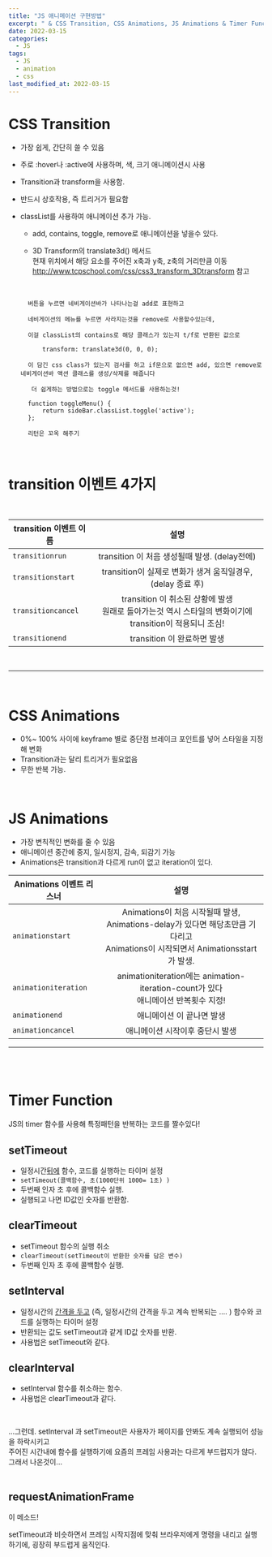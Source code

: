 ```yaml
---
title: "JS 애니메이션 구현방법"
excerpt: " & CSS Transition, CSS Animations, JS Animations & Timer Function"
date: 2022-03-15
categories:
  - JS
tags:
  - JS
  - animation
  - css
last_modified_at: 2022-03-15
---
```


# CSS Transition

- 가장 쉽게, 간단히 쓸 수 있음
- 주로 :hover나 :active에 사용하며, 색, 크기 애니메이션시 사용
- Transition과 transform을 사용함.
- 반드시 상호작용, 즉 트리거가 필요함
- classList를 사용하여 애니메이션 추가 가능.

  - add, contains, toggle, remove로 애니메이션을 넣을수 있다.
  - 3D Transform의 translate3d() 메서드  
     현재 위치에서 해당 요소를 주어진 x축과 y축, z축의 거리만큼 이동
    <a>http://www.tcpschool.com/css/css3_transform_3Dtransform</a> 참고

    <Br>

  ```
    버튼을 누르면 네비게이션바가 나타나는걸 add로 표현하고

    네비게이션의 메뉴를 누르면 사라지는것을 remove로 사용할수있는데,

    이걸 classList의 contains로 해당 클래스가 있는지 t/f로 반환된 값으로

    	transform: translate3d(0, 0, 0);

    이 담긴 css class가 있는지 검사를 하고 if문으로 없으면 add, 있으면 remove로 네비게이션바 액션 클래스를 생성/삭제를 해줍니다

     더 쉽게하는 방법으로는 toggle 메서드를 사용하는것!

    function toggleMenu() {
        return sideBar.classList.toggle('active');
    };

    리턴은 꼬옥 해주기
  ```

<Br>

# transition 이벤트 4가지

<br>

| transition 이벤트 이름 |                                                     설명                                                     |
| ---------------------- | :----------------------------------------------------------------------------------------------------------: |
| `transitionrun`        |                                transition 이 처음 생성될때 발생. (delay전에)                                 |
| `transitionstart`      |                         transition이 실제로 변화가 생겨 움직일경우, (delay 종료 후)                          |
| `transitioncancel`     | transition 이 취소된 상황에 발생 <br> 원래로 돌아가는것 역시 스타일의 변화이기에 transition이 적용되니 조심! |
| `transitionend`        |                                         transition 이 완료하면 발생                                          |

<br>

---

<br>

# CSS Animations

- 0%~ 100% 사이에 keyframe 별로 중단점 브레이크 포인트를 넣어 스타일을 지정해 변화
- Transition과는 달리 트리거가 필요없음
- 무한 반복 가능.

<Br>

# JS Animations

- 가장 변칙적인 변화를 줄 수 있음
- 애니메이션 중간에 중지, 일시정지, 감속, 되감기 가능
- Animations은 transition과 다르게 run이 없고 iteration이 있다.
  <br>

| Animations 이벤트 리스너 |                                                                설명                                                                |
| ------------------------ | :--------------------------------------------------------------------------------------------------------------------------------: |
| `animationstart`         | Animations이 처음 시작될때 발생, Animations-delay가 있다면 해당초만큼 기다리고<br> Animations이 시작되면서 Animationsstart가 발생. |
| `animationiteration`     |                       animationiteration에는 animation-iteration-count가 있다 <br> 애니메이션 반복횟수 지정!                       |
| `animationend`           |                                                     애니메이션 이 끝나면 발생                                                      |
| `animationcancel`        |                                                  애니메이션 시작이후 중단시 발생                                                   |

---

<br>
<br>

# Timer Function

JS의 timer 함수를 사용해 특정패턴을 반복하는 코드를 짤수있다!

## setTimeout

- 일정시간<u>뒤에</u> 함수, 코드를 실행하는 타이머 설정
- `setTimeout(콜백함수, 초(1000단위 1000= 1초) )`
- 두번째 인자 초 후에 콜백함수 실행.
- 실행되고 나면 ID값인 숫자를 반환함.

## clearTimeout

- setTimeout 함수의 실행 취소
- `clearTimeout(setTimeout이 반환한 숫자를 담은 변수)`
- 두번째 인자 초 후에 콜백함수 실행.

## setInterval

- 일정시간의 <u>간격을 두고</u> (즉, 일정시간의 간격을 두고 계속 반복되는 .... ) 함수와 코드를 실행하는 타이머 설정
- 반환되는 값도 setTimeout과 같게 ID값 숫자를 반환.
- 사용법은 setTimeout와 같다.

## clearInterval

- setInterval 함수를 취소하는 함수.
- 사용법은 clearTimeout과 같다.

<br>

...그런데. setInterval 과 setTimeout은 사용자가 페이지를 안봐도 계속 실행되어 성능을 하락시키고<br> 주어진 시간내에 함수를 실행하기에 요즘의 프레임 사용과는 다르게 부드럽지가 않다.  
그래서 나온것이...
<br>
<br>

## requestAnimationFrame

이 메소드!

setTimeout과 비슷하면서 프레임 시작지점에 맞춰 브라우저에게 명령을 내리고 실행하기에, 굉장히 부드럽게 움직인다.
